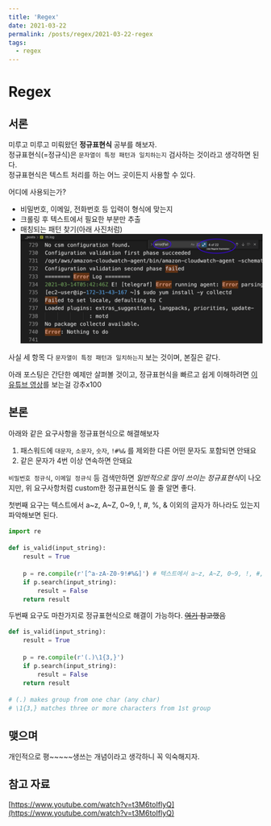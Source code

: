```yaml
---
title: 'Regex'
date: 2021-03-22
permalink: /posts/regex/2021-03-22-regex
tags:
  - regex
---
```


# Regex

## 서론

미루고 미루고 미뤄왔던 **정규표현식** 공부를 해보자.  
정규표현식(=정규식)은 `문자열이 특정 패턴과 일치하는지` 검사하는 것이라고 생각하면 된다.  
정규표현식은 텍스트 처리를 하는 어느 곳이든지 사용할 수 있다.   

어디에 사용되는가?
- 비밀번호, 이메일, 전화번호 등 입력이 형식에 맞는지
- 크롤링 후 텍스트에서 필요한 부분만 추출
- 매칭되는 패턴 찾기(아래 사진처럼)
![](/assets/2021-03-22-regex/2021-03-22-regex_004732.png)

사실 세 항목 다 `문자열이 특정 패턴과 일치하는지` 보는 것이며, 본질은 같다. 

아래 포스팅은 간단한 예제만 살펴볼 것이고,
정규표현식을 빠르고 쉽게 이해하려면 [이 유튜브 영상](https://www.youtube.com/watch?v=t3M6toIflyQ&t=568s)를 보는걸 강추x100

## 본론

아래와 같은 요구사항을 정규표현식으로 해결해보자
1. 패스워드에 `대문자`, `소문자`, `숫자`, `!#%&`
를 제외한 다른 어떤 문자도 포함되면 안돼요
1. 같은 문자가 4번 이상 연속하면 안돼요

`비밀번호 정규식`, `이메일 정규식` 등 검색만하면 *일반적으로 많이 쓰이는 정규표현식*이 나오지만, 위 요구사항처럼 custom한 정규표현식도 쓸 줄 알면 좋다.

첫번째 요구는 텍스트에서 a~z, A~Z, 0~9, !, #, %, & 이외의 글자가 하나라도 있는지 파악해보면 된다.

```python
import re

def is_valid(input_string):
    result = True

    p = re.compile(r'[^a-zA-Z0-9!#%&]') # 텍스트에서 a~z, A~Z, 0~9, !, #, %, &를 제외한 character를 찾을때 사용
    if p.search(input_string):
        result = False
    return result
```

두번째 요구도 마찬가지로 정규표현식으로 해결이 가능하다. ~~[여기](https://stackoverflow.com/questions/1660694/regular-expression-to-match-any-character-being-repeated-more-than-10-times) 참고했음~~

```python
def is_valid(input_string):
    result = True

    p = re.compile(r'(.)\1{3,}')
    if p.search(input_string):
        result = False
    return result
	
# (.) makes group from one char (any char)
# \1{3,} matches three or more characters from 1st group
```


## 맺으며

개인적으로 평~~~~~생쓰는 개념이라고 생각하니 꼭 익숙해지자.  

## 참고 자료

[https://www.youtube.com/watch?v=t3M6toIflyQ](https://www.youtube.com/watch?v=t3M6toIflyQ)